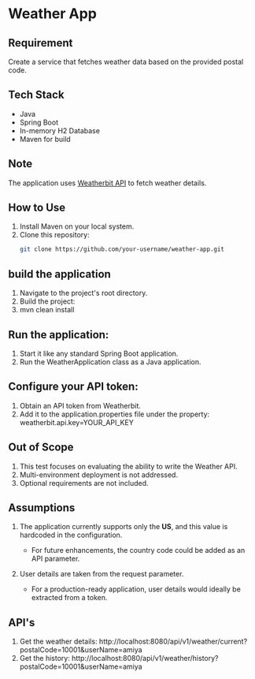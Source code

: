 # Weather App

## Requirement
Create a service that fetches weather data based on the provided postal code.

## Tech Stack
- Java
- Spring Boot
- In-memory H2 Database
- Maven for build

## Note
The application uses [Weatherbit API](https://www.weatherbit.io/api) to fetch weather details.

## How to Use
1. Install Maven on your local system.
2. Clone this repository:
   ```bash
   git clone https://github.com/your-username/weather-app.git

## build the application
1. Navigate to the project's root directory.
2. Build the project:
3. mvn clean install

## Run the application:
1. Start it like any standard Spring Boot application.
2. Run the WeatherApplication class as a Java application.
## Configure your API token:
1. Obtain an API token from Weatherbit.
2. Add it to the application.properties file under the property: weatherbit.api.key=YOUR_API_KEY

## Out of Scope
1. This test focuses on evaluating the ability to write the Weather API.
2. Multi-environment deployment is not addressed.
3. Optional requirements are not included.

## Assumptions
1. The application currently supports only the **US**, and this value is hardcoded in the configuration.  
   - For future enhancements, the country code could be added as an API parameter.

2. User details are taken from the request parameter.  
   - For a production-ready application, user details would ideally be extracted from a token.
 
 ## API's
 1. Get the weather details: http://localhost:8080/api/v1/weather/current?postalCode=10001&userName=amiya
 2. Get the history: http://localhost:8080/api/v1/weather/history?postalCode=10001&userName=amiya